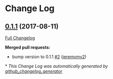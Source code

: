# Change Log

## [0.1.1](https://github.com/jeremymv2/knife-tidy/tree/0.1.1) (2017-08-11)
[Full Changelog](https://github.com/jeremymv2/knife-tidy/compare/0.1.1...0.1.1)

**Merged pull requests:**

- bump version to 0.1.1 [\#2](https://github.com/jeremymv2/knife-tidy/pull/2) ([jeremymv2](https://github.com/jeremymv2))



\* *This Change Log was automatically generated by [github_changelog_generator](https://github.com/skywinder/Github-Changelog-Generator)*
